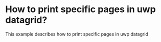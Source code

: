# How to print specific pages in uwp datagrid?
This example describes how to print specific pages in uwp datagrid
